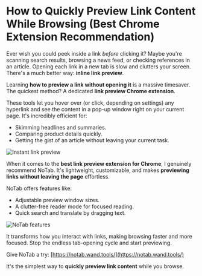 # How to Quickly Preview Link Content While Browsing (Best Chrome Extension Recommendation)

Ever wish you could peek inside a link *before* clicking it? Maybe you're scanning search results, browsing a news feed, or checking references in an article. Opening each link in a new tab is slow and clutters your screen. There's a much better way: **inline link preview**.

Learning **how to preview a link without opening it** is a massive timesaver. The quickest method? A dedicated **link preview Chrome extension**.

These tools let you hover over (or click, depending on settings) any hyperlink and see the content in a pop-up window right on your current page. It's incredibly efficient for:
*   Skimming headlines and summaries.
*   Comparing product details quickly.
*   Getting the gist of an article without leaving your current task.

![Instant link preview](images/notab1.png)

When it comes to the **best link preview extension for Chrome**, I genuinely recommend NoTab. It's lightweight, customizable, and makes **previewing links without leaving the page** effortless.

NoTab offers features like:
*   Adjustable preview window sizes.
*   A clutter-free reader mode for focused reading.
*   Quick search and translate by dragging text.

![NoTab features](images/notab2.png)

It transforms how you interact with links, making browsing faster and more focused. Stop the endless tab-opening cycle and start previewing.

Give NoTab a try: [https://notab.wand.tools/](https://notab.wand.tools/)

It's the simplest way to **quickly preview link content** while you browse.
